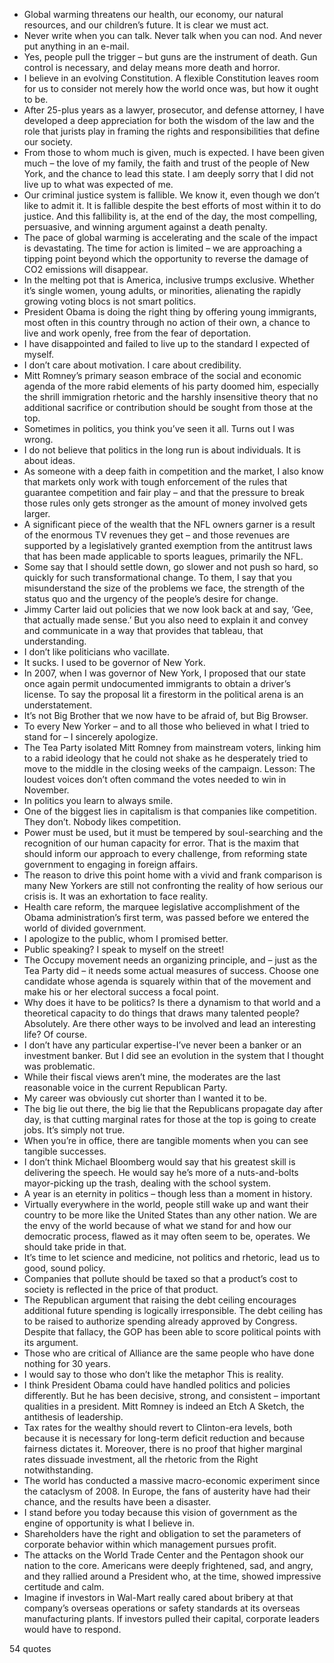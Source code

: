  - Global warming threatens our health, our economy, our natural resources, and our children’s future. It is clear we must act.
 - Never write when you can talk. Never talk when you can nod. And never put anything in an e-mail.
 - Yes, people pull the trigger – but guns are the instrument of death. Gun control is necessary, and delay means more death and horror.
 - I believe in an evolving Constitution. A flexible Constitution leaves room for us to consider not merely how the world once was, but how it ought to be.
 - After 25-plus years as a lawyer, prosecutor, and defense attorney, I have developed a deep appreciation for both the wisdom of the law and the role that jurists play in framing the rights and responsibilities that define our society.
 - From those to whom much is given, much is expected. I have been given much – the love of my family, the faith and trust of the people of New York, and the chance to lead this state. I am deeply sorry that I did not live up to what was expected of me.
 - Our criminal justice system is fallible. We know it, even though we don’t like to admit it. It is fallible despite the best efforts of most within it to do justice. And this fallibility is, at the end of the day, the most compelling, persuasive, and winning argument against a death penalty.
 - The pace of global warming is accelerating and the scale of the impact is devastating. The time for action is limited – we are approaching a tipping point beyond which the opportunity to reverse the damage of CO2 emissions will disappear.
 - In the melting pot that is America, inclusive trumps exclusive. Whether it’s single women, young adults, or minorities, alienating the rapidly growing voting blocs is not smart politics.
 - President Obama is doing the right thing by offering young immigrants, most often in this country through no action of their own, a chance to live and work openly, free from the fear of deportation.
 - I have disappointed and failed to live up to the standard I expected of myself.
 - I don’t care about motivation. I care about credibility.
 - Mitt Romney’s primary season embrace of the social and economic agenda of the more rabid elements of his party doomed him, especially the shrill immigration rhetoric and the harshly insensitive theory that no additional sacrifice or contribution should be sought from those at the top.
 - Sometimes in politics, you think you’ve seen it all. Turns out I was wrong.
 - I do not believe that politics in the long run is about individuals. It is about ideas.
 - As someone with a deep faith in competition and the market, I also know that markets only work with tough enforcement of the rules that guarantee competition and fair play – and that the pressure to break those rules only gets stronger as the amount of money involved gets larger.
 - A significant piece of the wealth that the NFL owners garner is a result of the enormous TV revenues they get – and those revenues are supported by a legislatively granted exemption from the antitrust laws that has been made applicable to sports leagues, primarily the NFL.
 - Some say that I should settle down, go slower and not push so hard, so quickly for such transformational change. To them, I say that you misunderstand the size of the problems we face, the strength of the status quo and the urgency of the people’s desire for change.
 - Jimmy Carter laid out policies that we now look back at and say, ‘Gee, that actually made sense.’ But you also need to explain it and convey and communicate in a way that provides that tableau, that understanding.
 - I don’t like politicians who vacillate.
 - It sucks. I used to be governor of New York.
 - In 2007, when I was governor of New York, I proposed that our state once again permit undocumented immigrants to obtain a driver’s license. To say the proposal lit a firestorm in the political arena is an understatement.
 - It’s not Big Brother that we now have to be afraid of, but Big Browser.
 - To every New Yorker – and to all those who believed in what I tried to stand for – I sincerely apologize.
 - The Tea Party isolated Mitt Romney from mainstream voters, linking him to a rabid ideology that he could not shake as he desperately tried to move to the middle in the closing weeks of the campaign. Lesson: The loudest voices don’t often command the votes needed to win in November.
 - In politics you learn to always smile.
 - One of the biggest lies in capitalism is that companies like competition. They don’t. Nobody likes competition.
 - Power must be used, but it must be tempered by soul-searching and the recognition of our human capacity for error. That is the maxim that should inform our approach to every challenge, from reforming state government to engaging in foreign affairs.
 - The reason to drive this point home with a vivid and frank comparison is many New Yorkers are still not confronting the reality of how serious our crisis is. It was an exhortation to face reality.
 - Health care reform, the marquee legislative accomplishment of the Obama administration’s first term, was passed before we entered the world of divided government.
 - I apologize to the public, whom I promised better.
 - Public speaking? I speak to myself on the street!
 - The Occupy movement needs an organizing principle, and – just as the Tea Party did – it needs some actual measures of success. Choose one candidate whose agenda is squarely within that of the movement and make his or her electoral success a focal point.
 - Why does it have to be politics? Is there a dynamism to that world and a theoretical capacity to do things that draws many talented people? Absolutely. Are there other ways to be involved and lead an interesting life? Of course.
 - I don’t have any particular expertise-I’ve never been a banker or an investment banker. But I did see an evolution in the system that I thought was problematic.
 - While their fiscal views aren’t mine, the moderates are the last reasonable voice in the current Republican Party.
 - My career was obviously cut shorter than I wanted it to be.
 - The big lie out there, the big lie that the Republicans propagate day after day, is that cutting marginal rates for those at the top is going to create jobs. It’s simply not true.
 - When you’re in office, there are tangible moments when you can see tangible successes.
 - I don’t think Michael Bloomberg would say that his greatest skill is delivering the speech. He would say he’s more of a nuts-and-bolts mayor-picking up the trash, dealing with the school system.
 - A year is an eternity in politics – though less than a moment in history.
 - Virtually everywhere in the world, people still wake up and want their country to be more like the United States than any other nation. We are the envy of the world because of what we stand for and how our democratic process, flawed as it may often seem to be, operates. We should take pride in that.
 - It’s time to let science and medicine, not politics and rhetoric, lead us to good, sound policy.
 - Companies that pollute should be taxed so that a product’s cost to society is reflected in the price of that product.
 - The Republican argument that raising the debt ceiling encourages additional future spending is logically irresponsible. The debt ceiling has to be raised to authorize spending already approved by Congress. Despite that fallacy, the GOP has been able to score political points with its argument.
 - Those who are critical of Alliance are the same people who have done nothing for 30 years.
 - I would say to those who don’t like the metaphor This is reality.
 - I think President Obama could have handled politics and policies differently. But he has been decisive, strong, and consistent – important qualities in a president. Mitt Romney is indeed an Etch A Sketch, the antithesis of leadership.
 - Tax rates for the wealthy should revert to Clinton-era levels, both because it is necessary for long-term deficit reduction and because fairness dictates it. Moreover, there is no proof that higher marginal rates dissuade investment, all the rhetoric from the Right notwithstanding.
 - The world has conducted a massive macro-economic experiment since the cataclysm of 2008. In Europe, the fans of austerity have had their chance, and the results have been a disaster.
 - I stand before you today because this vision of government as the engine of opportunity is what I believe in.
 - Shareholders have the right and obligation to set the parameters of corporate behavior within which management pursues profit.
 - The attacks on the World Trade Center and the Pentagon shook our nation to the core. Americans were deeply frightened, sad, and angry, and they rallied around a President who, at the time, showed impressive certitude and calm.
 - Imagine if investors in Wal-Mart really cared about bribery at that company’s overseas operations or safety standards at its overseas manufacturing plants. If investors pulled their capital, corporate leaders would have to respond.

54 quotes